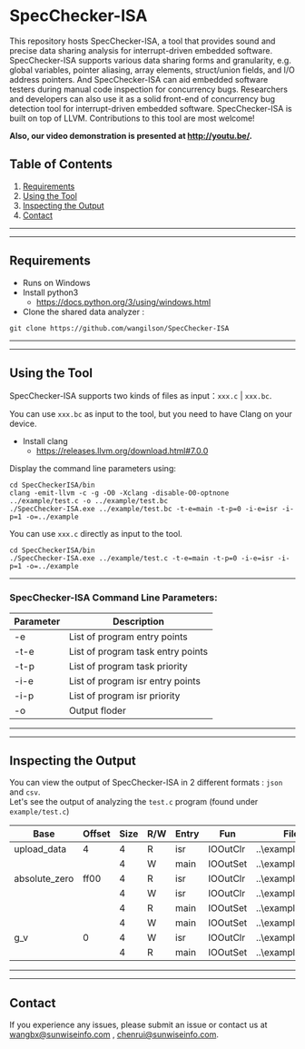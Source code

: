 # SpecChecker-ISA
This repository hosts SpecChecker-ISA, a tool that provides sound and precise data sharing analysis for interrupt-driven embedded software. 
SpecChecker-ISA supports various data sharing forms and granularity, e.g. global variables, pointer aliasing, array elements, struct/union fields, and I/O address pointers. And SpecChecker-ISA can aid embedded software testers during manual code inspection for concurrency bugs. Researchers and developers can also use it as a solid front-end of concurrency bug detection tool for interrupt-driven embedded software.
SpecChecker-ISA is built on top of LLVM. Contributions to this tool are most welcome!  
  
**Also, our video demonstration is presented at http://youtu.be/.**
## Table of Contents
1. [Requirements](#requirements)  
2. [Using the Tool](#using-the-tool)  
3. [Inspecting the Output](#inspecting-the-output)  
4. [Contact](#contact)
***
***

## Requirements
* Runs on Windows  
* Install python3
    * https://docs.python.org/3/using/windows.html  
* Clone the shared data analyzer :  
```
git clone https://github.com/wangilson/SpecChecker-ISA
```

***
***

## Using the Tool
SpecChecker-ISA supports two kinds of files as input：`xxx.c` | `xxx.bc`.  
  
You can use `xxx.bc` as input to the tool, but you need to have Clang on your device.  
* Install clang
    * https://releases.llvm.org/download.html#7.0.0  
  
Display the command line parameters using: 
  
```
cd SpecCheckerISA/bin  
clang -emit-llvm -c -g -O0 -Xclang -disable-O0-optnone ../example/test.c -o ../example/test.bc
./SpecChecker-ISA.exe ../example/test.bc -t-e=main -t-p=0 -i-e=isr -i-p=1 -o=../example
```
You can use `xxx.c` directly as input to the tool.  
```
cd SpecCheckerISA/bin
./SpecChecker-ISA.exe ../example/test.c -t-e=main -t-p=0 -i-e=isr -i-p=1 -o=../example
```
***

### SpecChecker-ISA Command Line Parameters:

Parameter | Description
---- | ----
-e | List of program entry points
-t-e | List of program task entry points
-t-p | List of program task priority
-i-e | List of program isr entry points
-i-p | List of program isr priority
-o | Output floder

***
***

## Inspecting the Output
You can view the output of SpecChecker-ISA in 2 different formats : `json` and `csv`.  
Let's see the output of analyzing the `test.c` program (found under `example/test.c`)  

Base | Offset | Size | R/W	| Entry	| Fun	| File | Line | Column
---- | ---- | ---- | ---- | ---- | ---- | ---- | ---- | ----
upload_data	 | 4	| 4	| R	| isr	| IOOutClr	| ..\example\test.c	| 33	| 11
| | | 4 | W	| main	| IOOutSet	| ..\example\test.c	| 25	| 18
absolute_zero	| ff00	| 4	| R	| isr	| IOOutClr	| ..\example\test.c	| 30	| 24
| | | 4	| W	| isr	| IOOutClr | ..\example\test.c | 32 | 37
| | | 4	| R| 	main | IOOutSet | ..\example\test.c	| 21	| 24
| | | 4	| W	| main | IOOutSet | ..\example\test.c	| 23	| 37
g_v	| 0	| 4	| W	| isr	| IOOutClr | ..\example\test.c	| 33	| 9
| | | 4	| R	| main | IOOutSet | ..\example\test.c	| 25	| 20

***
***

## Contact
If you experience any issues, please submit an issue or contact us at wangbx@sunwiseinfo.com , chenrui@sunwiseinfo.com.
